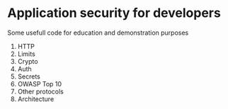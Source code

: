 # Application security for developers

Some usefull code for education and demonstration purposes

1. HTTP
2. Limits
3. Crypto
4. Auth
5. Secrets
6. OWASP Top 10
7. Other protocols
8. Architecture
